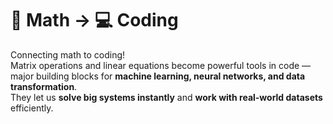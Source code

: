 # 🧮 Math → 💻 Coding

Connecting math to coding!  
Matrix operations and linear equations become powerful tools in code — major building blocks for **machine learning, neural networks, and data transformation**.  
They let us **solve big systems instantly** and **work with real-world datasets** efficiently.
